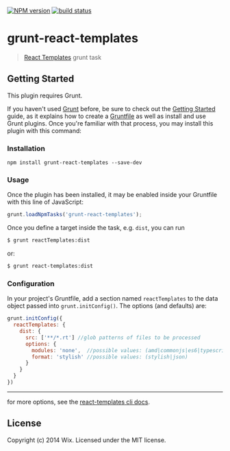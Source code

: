 [![NPM version][npm-image]][npm-url]
[![build status][travis-image]][travis-url]

# grunt-react-templates

> [React Templates](https://github.com/wix/react-templates) grunt task

## Getting Started
This plugin requires Grunt.

If you haven't used [Grunt](http://gruntjs.com/) before, be sure to check out the [Getting Started](http://gruntjs.com/getting-started) guide, as it explains how to create a [Gruntfile](http://gruntjs.com/sample-gruntfile) as well as install and use Grunt plugins. Once you're familiar with that process, you may install this plugin with this command:

### Installation
```shell
npm install grunt-react-templates --save-dev
```
### Usage

Once the plugin has been installed, it may be enabled inside your Gruntfile with this line of JavaScript:

```js
grunt.loadNpmTasks('grunt-react-templates');
```

Once you define a target inside the task, e.g. `dist`, you can run
```bash
$ grunt reactTemplates:dist
```
or:
```bash
$ grunt react-templates:dist
 ```

### Configuration
In your project's Gruntfile, add a section named `reactTemplates` to the data object passed into `grunt.initConfig()`. The options (and defaults) are:

```js
grunt.initConfig({
  reactTemplates: {
    dist: {
      src: ['**/*.rt'] //glob patterns of files to be processed
      options: {
        modules: 'none',  //possible values: (amd|commonjs|es6|typescript|none)
        format: 'stylish' //possible values: (stylish|json)
      }
    }
  }
})
```
---
for more options, see the [react-templates cli docs](https://github.com/wix/react-templates/blob/gh-pages/docs/cli.md).

## License
Copyright (c) 2014 Wix. Licensed under the MIT license.

[npm-image]: https://img.shields.io/npm/v/grunt-react-templates.svg?style=flat-square
[npm-url]: https://npmjs.org/package/grunt-react-templates
[travis-image]: https://img.shields.io/travis/wix/grunt-react-templates/master.svg?style=flat-square
[travis-url]: https://travis-ci.org/wix/grunt-react-templates
[coveralls-image]: https://img.shields.io/coveralls/wix/grunt-react-templates/master.svg?style=flat-square
[coveralls-url]: https://coveralls.io/r/wix/grunt-react-templates?branch=master
[downloads-image]: http://img.shields.io/npm/dm/grunt-react-templates.svg?style=flat-square
[downloads-url]: https://npmjs.org/package/grunt-react-templates
